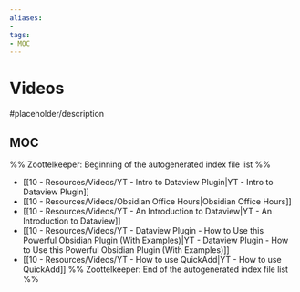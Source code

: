 ```yaml
---
aliases:
- 
tags:
- MOC
---
```


# Videos

#placeholder/description 

## MOC

%% Zoottelkeeper: Beginning of the autogenerated index file list  %%
- [[10 - Resources/Videos/YT  - Intro to Dataview Plugin|YT  - Intro to Dataview Plugin]]
- [[10 - Resources/Videos/Obsidian Office Hours|Obsidian Office Hours]]
- [[10 - Resources/Videos/YT - An Introduction to Dataview|YT - An Introduction to Dataview]]
- [[10 - Resources/Videos/YT - Dataview Plugin - How to Use this Powerful Obsidian Plugin (With Examples)|YT - Dataview Plugin - How to Use this Powerful Obsidian Plugin (With Examples)]]
- [[10 - Resources/Videos/YT - How to use QuickAdd|YT - How to use QuickAdd]]
%% Zoottelkeeper: End of the autogenerated index file list  %%
